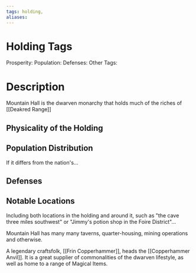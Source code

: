 ```yaml
---
tags: holding,
aliases:
---
```


# Holding Tags
Prosperity:
Population:
Defenses:
Other Tags:

# Description
Mountain Hall is the dwarven monarchy that holds much of the riches of [[Deakred Range]]

## Physicality of the Holding

## Population Distribution
If it differs from the nation's...

## Defenses

## Notable Locations
Including both locations in the holding and around it, such as "the cave three miles southwest" or "Jimmy's potion shop in the Foire District"...

Mountain Hall has many many taverns, quarter-housing, mining operations and otherwise. 

A legendary craftsfolk, [[Frin Copperhammer]], heads the [[Copperhammer Anvil]]. It is a great supplier of commonalities of the dwarven lifestyle, as well as home to a range of Magical Items.

